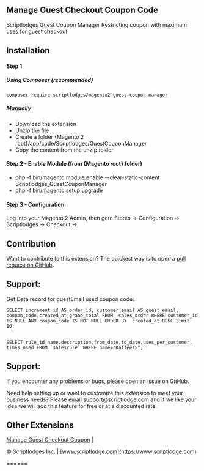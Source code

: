 

## Manage Guest Checkout Coupon Code


Scriptlodges Guest Coupon Manager Restricting coupon with maximum uses for guest checkout.


## Installation

#### Step 1
##### Using Composer (recommended)
```
composer require scriptlodges/magento2-guest-coupon-manager
```
##### Manually
 * Download the extension
 * Unzip the file
 * Create a folder {Magento 2 root}/app/code/Scriptlodges/GuestCouponManager
 * Copy the content from the unzip folder

#### Step 2 - Enable Module (from {Magento root} folder)
 * php -f bin/magento module:enable --clear-static-content Scriptlodges_GuestCouponManager
 * php -f bin/magento setup:upgrade

#### Step 3 - Configuration

 Log into your Magento 2 Admin, then goto Stores -> Configuration -> Scriptlodges -> Checkout ->

Contribution
---
Want to contribute to this extension? The quickest way is to open a [pull request on GitHub](https://help.github.com/articles/using-pull-requests).


Support:
---
Get Data record for guestEmail used coupon code:

    SELECT increment_id AS order_id, customer_email AS guest_email, coupon_code,created_at,grand_total FROM  sales_order WHERE customer_id IS NULL AND coupon_code IS NOT NULL ORDER BY  created_at DESC limit 10;


    SELECT rule_id,name,description,from_date,to_date,uses_per_customer, times_used FROM `salesrule` WHERE name="Kaffee15";


Support:
---
If you encounter any problems or bugs, please open an issue on [GitHub](https://github.com/scriptlodges/magento2-reindex/issues).

Need help setting up or want to customize this extension to meet your business needs? Please email support@scriptlodge.com and if we like your idea we will add this feature for free or at a discounted rate.

Other Extensions
---
[Manage Guest Checkout Coupon](https://www.scriptlodge.com/magento2/extensions/guest-coupon-manager.html) |

© Scriptlodges Inc. | [www.scriptlodge.com](https://www.scriptlodge.com)



======
